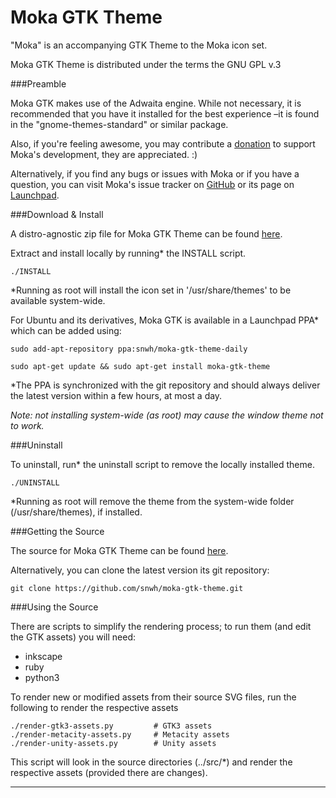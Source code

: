 Moka GTK Theme
===============

"Moka" is an accompanying GTK Theme to the Moka icon set.

Moka GTK Theme is distributed under the terms the GNU GPL v.3

###Preamble

Moka GTK makes use of the Adwaita engine. While not necessary, it is recommended that you have it installed for the best experience –it is found in the "gnome-themes-standard" or similar package.

Also, if you're feeling awesome, you may contribute a [donation](http://www.snwh.org/donate/ "Donate") to support Moka's development, they are appreciated. :)

Alternatively, if you find any bugs or issues with Moka or if you have a question, you can visit Moka's issue tracker on [GitHub](https://github.com/snwh/moka-gtk-theme/issues) or its page on [Launchpad](https://launchpad.net/moka-gtk-theme).

###Download & Install

A distro-agnostic zip file for Moka GTK Theme can be found [here](http://www.snwh.org/files/moka-gtk-theme.zip).

Extract and install locally by running* the INSTALL script. 

    ./INSTALL

*Running as root will install the icon set in '/usr/share/themes' to be available system-wide.

For Ubuntu and its derivatives, Moka GTK is available in a Launchpad PPA* which can be added using:

    sudo add-apt-repository ppa:snwh/moka-gtk-theme-daily 

    sudo apt-get update && sudo apt-get install moka-gtk-theme

*The PPA is synchronized with the git repository and should always deliver the latest version within a few hours, at most a day.

*Note: not installing system-wide (as root) may cause the window theme not to work.*

###Uninstall

To uninstall, run* the uninstall script to remove the locally installed theme. 

    ./UNINSTALL

*Running as root will remove the theme from the system-wide folder (/usr/share/themes), if installed.

###Getting the Source

The source for Moka GTK Theme can be found [here](https://github.com/snwh/moka-gtk-theme).

Alternatively, you can clone the latest version its git repository:

    git clone https://github.com/snwh/moka-gtk-theme.git

###Using the Source

There are scripts to simplify the rendering process; to run them (and edit the GTK assets) you will need:

 * inkscape
 * ruby
 * python3

To render new or modified assets from their source SVG files, run the following to render the respective assets

    ./render-gtk3-assets.py     	# GTK3 assets
    ./render-metacity-assets.py 	# Metacity assets
    ./render-unity-assets.py    	# Unity assets

This script will look in the source directories (../src/*) and render the respective assets (provided there are changes).

-----------